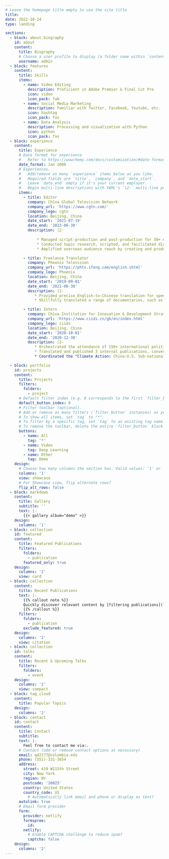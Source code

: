 ```yaml
---
# Leave the homepage title empty to use the site title
title:
date: 2022-10-24
type: landing

sections:
  - block: about.biography
    id: about
    content:
      title: Biography
      # Choose a user profile to display (a folder name within `content/authors/`)
      username: admin
  - block: features
    content:
      title: Skills
      items:
        - name: Video Editing
          description: Proficient in Adobe Premier & Final Cut Pro
          icon: video
          icon_pack: fab
        - name: Social Media Marketing
          description: Familiar with Twitter, Facebook, Youtube, etc.
          icon: hashtag
          icon_pack: fas
        - name: Data Analysis
          description: Processing and visualization with Python
          icon: python
          icon_pack: fas
  - block: experience
    content:
      title: Experience
      # Date format for experience
      #   Refer to https://wowchemy.com/docs/customization/#date-format
      date_format: Jan 2006
      # Experiences.
      #   Add/remove as many `experience` items below as you like.
      #   Required fields are `title`, `company`, and `date_start`.
      #   Leave `date_end` empty if it's your current employer.
      #   Begin multi-line descriptions with YAML's `|2-` multi-line prefix.
      items:
        - title: Editor
          company: China Global Television Network
          company_url: 'https://www.cgtn.com/'
          company_logo: cgtn
          location: Beijing, China
          date_start: '2021-07-19'
          date_end: '2023-06-30'
          description: |2-
              
              * Managed script-production and post-production for 50+ editions of CGTN's prime time talk show "Dialogue," covering diverse topics like the Russia-Ukraine conflict, China-U.S. relations, Chinese culture, and environment.
              * Conducted topic research, scripted, and facilitated distribution for key documentaries on Taiwan, the Ukraine War and the Middle East.
              * Amplified overseas audience reach by creating and producing 100+ social media posts on platforms such as Twitter, Facebook, Weibo, and WeChat. These posts were cited by 600+ media platforms across 20+ countries, collectively reaching an audience of 270m+.

        - title: Freelance Translator
          company: Pheonix Television
          company_url: 'https://phtv.ifeng.com/english.shtml'
          company_logo: Phoenix
          location: Beijing, China
          date_start: '2019-09-01'
          date_end: '2021-06-30'
          description: |2-
             * Provided precise English-to-Chinese translation for speeches delivered by prominent diplomats and scholars, including the Ambassador of Iran to China, Joerg Wuttke, and the IMF Senior Resident Representative for China.
             * Skillfully translated a range of documentaries, such as "The Great Plague," "Beyond our Earth," and "The Palace & The Press," ensuring accurate and effective communication of complex content.

        - title: Intern
          company: China Institution for Innovation & Development Strategy
          company_url: 'https://www.ciids.cn/gb/en/index.html'
          company_logo: ciids
          location: Beijing, China
          date_start: '2020-10-01'
          date_end: '2020-12-30'
          description: |2-
             * Orchestrated the attendance of 150+ international politicians, academics, and strategists from 20+ countries at the Understanding China Conference 2020. This encompassed guest list preparation, invitations, feedback collection, personal data management, and agenda updates.
             * Translated and published 3 internal publications, converting over 20 speeches by foreign politicians and entrepreneurs from English to Chinese. Included were speeches by figures like former British PM Gordon Brown and Merlin Swire.
             * Coordinated the "Climate Action: China-U.S. Sub-national Cooperation" project. This involved translating project documents, arranging an interview press release with former California Governor Jerry Brown in the Los Angeles Times, curating meeting agendas, recording minutes, and overseeing media coverage tracking.

  - block: portfolio
    id: projects
    content:
      title: Projects
      filters:
        folders:
          - project
      # Default filter index (e.g. 0 corresponds to the first `filter_button` instance below).
      default_button_index: 0
      # Filter toolbar (optional).
      # Add or remove as many filters (`filter_button` instances) as you like.
      # To show all items, set `tag` to "*".
      # To filter by a specific tag, set `tag` to an existing tag name.
      # To remove the toolbar, delete the entire `filter_button` block.
      buttons:
        - name: All
          tag: '*'
        - name: Video
          tag: Deep Learning
        - name: Other
          tag: Demo
    design:
      # Choose how many columns the section has. Valid values: '1' or '2'.
      columns: '1'
      view: showcase
      # For Showcase view, flip alternate rows?
      flip_alt_rows: false
  - block: markdown
    content:
      title: Gallery
      subtitle: ''
      text: |-
        {{< gallery album="demo" >}}
    design:
      columns: '1'
  - block: collection
    id: featured
    content:
      title: Featured Publications
      filters:
        folders:
          - publication
        featured_only: true
    design:
      columns: '2'
      view: card
  - block: collection
    content:
      title: Recent Publications
      text: |-
        {{% callout note %}}
        Quickly discover relevant content by [filtering publications](./publication/).
        {{% /callout %}}
      filters:
        folders:
          - publication
        exclude_featured: true
    design:
      columns: '2'
      view: citation
  - block: collection
    id: talks
    content:
      title: Recent & Upcoming Talks
      filters:
        folders:
          - event
    design:
      columns: '2'
      view: compact
  - block: tag_cloud
    content:
      title: Popular Topics
    design:
      columns: '2'
  - block: contact
    id: contact
    content:
      title: Contact
      subtitle:
      text: |-
        Feel free to contact me via:.
      # Contact (add or remove contact options as necessary)
      email: qd2177@columbia.edu
      phone: (551)-331-3654
      address:
        street: 419 W115th Street
        city: New York
        region: NY
        postcode: '10025'
        country: United States
        country_code: US
          # Automatically link email and phone or display as text?
      autolink: true
      # Email form provider
      form:
        provider: netlify
        formspree:
          id:
        netlify:
          # Enable CAPTCHA challenge to reduce spam?
          captcha: false
    design:
      columns: '2'
---
```

